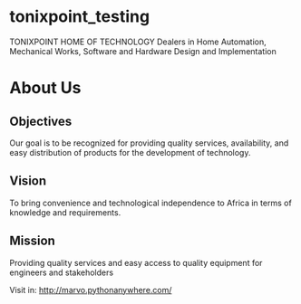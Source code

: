 # tonixpoint_testing
TONIXPOINT HOME OF TECHNOLOGY Dealers in Home Automation, Mechanical Works, Software and Hardware Design and Implementation

# About Us
## Objectives
Our goal is to be recognized for providing quality services, availability, and easy distribution of products for the development of technology.

## Vision
To bring convenience and technological independence to Africa in terms of knowledge and requirements.

## Mission
Providing quality services and easy access to quality equipment for engineers and stakeholders

Visit in: http://marvo.pythonanywhere.com/
